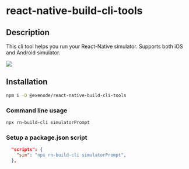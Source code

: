 # react-native-build-cli-tools

## Description
This cli tool helps you run your React-Native simulator. Supports both iOS and Android simulator.

![](screen.gif)

## Installation
```bash
npm i -D @exenode/react-native-build-cli-tools
```

### Command line usage
```bash
npx rn-build-cli simulatorPrompt
```

### Setup a package.json script
```json
  "scripts": {
    "sim": "npx rn-build-cli simulatorPrompt",
  },
```